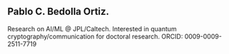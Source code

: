 ## Pablo C. Bedolla Ortiz.
Research on AI/ML @ JPL/Caltech. Interested in quantum cryptography/communication for doctoral research. ORCID: 0009-0009-2511-7719
